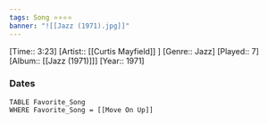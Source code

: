 ```yaml
---
tags: Song ⭐⭐⭐⭐ 
banner: "![[Jazz (1971).jpg]]"
---
```

[Time:: 3:23]
[Artist:: [[Curtis Mayfield]] ]
[Genre:: Jazz]
[Played:: 7]
[Album:: [[Jazz (1971)]]]
[Year:: 1971]
### Dates
````dataview
TABLE Favorite_Song
WHERE Favorite_Song = [[Move On Up]]
````